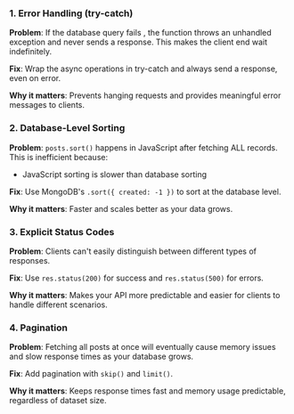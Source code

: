 ### 1. **Error Handling (try-catch)**

**Problem**: If the database query fails , the function throws an unhandled exception and never sends a response. This makes the client end wait indefinitely.

**Fix**: Wrap the async operations in try-catch and always send a response, even on error.

**Why it matters**: Prevents hanging requests and provides meaningful error messages to clients.

### 2. **Database-Level Sorting**

**Problem**: `posts.sort()` happens in JavaScript after fetching ALL records. This is inefficient because:

- JavaScript sorting is slower than database sorting

**Fix**: Use MongoDB's `.sort({ created: -1 })` to sort at the database level.

**Why it matters**: Faster and scales better as your data grows.

### 3. **Explicit Status Codes**

**Problem**: Clients can't easily distinguish between different types of responses.

**Fix**: Use `res.status(200)` for success and `res.status(500)` for errors.

**Why it matters**: Makes your API more predictable and easier for clients to handle different scenarios.

### 4. **Pagination**

**Problem**: Fetching all posts at once will eventually cause memory issues and slow response times as your database grows.

**Fix**: Add pagination with `skip()` and `limit()`.

**Why it matters**: Keeps response times fast and memory usage predictable, regardless of dataset size.

